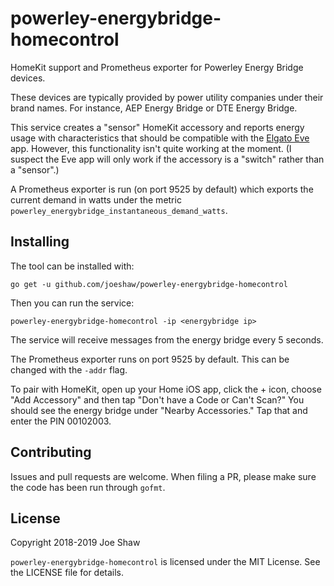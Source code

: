 
# powerley-energybridge-homecontrol

HomeKit support and Prometheus exporter for Powerley Energy Bridge
devices.

These devices are typically provided by power utility companies under
their brand names.  For instance, AEP Energy Bridge or DTE Energy
Bridge.

This service creates a "sensor" HomeKit accessory and reports energy
usage with characteristics that should be compatible with the [Elgato
Eve](https://itunes.apple.com/us/app/elgato-eve/id917695792?mt=8) app.
However, this functionality isn't quite working at the moment.  (I
suspect the Eve app will only work if the accessory is a "switch"
rather than a "sensor".)

A Prometheus exporter is run (on port 9525 by default) which exports
the current demand in watts under the metric
`powerley_energybridge_instantaneous_demand_watts`.

## Installing

The tool can be installed with:

    go get -u github.com/joeshaw/powerley-energybridge-homecontrol

Then you can run the service:

    powerley-energybridge-homecontrol -ip <energybridge ip>

The service will receive messages from the energy bridge every 5
seconds.

The Prometheus exporter runs on port 9525 by default.  This can be
changed with the `-addr` flag.

To pair with HomeKit, open up your Home iOS app, click the + icon,
choose "Add Accessory" and then tap "Don't have a Code or Can't Scan?"
You should see the energy bridge under "Nearby Accessories."  Tap that
and enter the PIN 00102003.

## Contributing

Issues and pull requests are welcome.  When filing a PR, please make
sure the code has been run through `gofmt`.

## License

Copyright 2018-2019 Joe Shaw

`powerley-energybridge-homecontrol` is licensed under the MIT License.
See the LICENSE file for details.


